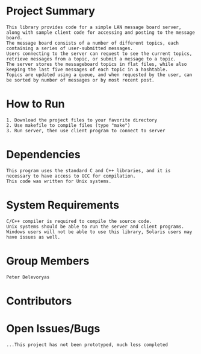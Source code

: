 # Project Summary
    This library provides code for a simple LAN message board server, along with sample client code for accessing and posting to the message board.
    The message board consists of a number of different topics, each containing a series of user-submitted messages.
    Users connecting to the server can request to see the current topics, retrieve messages from a topic, or submit a message to a topic.
    The server stores the messageboard topics in flat files, while also keeping the last five messages of each topic in a hashtable.
    Topics are updated using a queue, and when requested by the user, can be sorted by number of messages or by most recent post.

# How to Run
    1. Download the project files to your favorite directory
    2. Use makefile to compile files (type "make")
    3. Run server, then use client program to connect to server

# Dependencies
    This program uses the standard C and C++ libraries, and it is necessary to have access to GCC for compilation.
    This code was written for Unix systems.

# System Requirements
    C/C++ compiler is required to compile the source code.
    Unix systems should be able to run the server and client programs.
    Windows users will not be able to use this library, Solaris users may have issues as well.
    
# Group Members
    Peter Delevoryas

# Contributors
    
# Open Issues/Bugs
    ...This project has not been prototyped, much less completed
